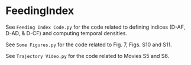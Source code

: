 # FeedingIndex

See `Feeding Index Code.py` for the code related to defining indices (D-AF, D-AD, & D-CF) and computing temporal densities.

See `Some Figures.py` for the code related to Fig. 7, Figs. S10 and S11.

See `Trajectory Video.py` for the code related to Movies S5 and S6.
